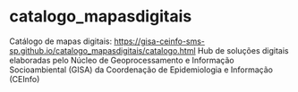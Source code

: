 # catalogo_mapasdigitais

Catálogo de mapas digitais: https://gisa-ceinfo-sms-sp.github.io/catalogo_mapasdigitais/catalogo.html
Hub de soluções digitais elaboradas pelo Núcleo de Geoprocessamento e Informação Socioambiental (GISA) da Coordenação de Epidemiologia e Informação (CEInfo)
